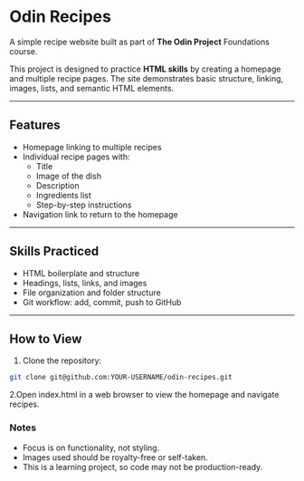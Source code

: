 # Odin Recipes

A simple recipe website built as part of **The Odin Project** Foundations course.  

This project is designed to practice **HTML skills** by creating a homepage and multiple recipe pages. The site demonstrates basic structure, linking, images, lists, and semantic HTML elements.


---

## Features

- Homepage linking to multiple recipes
- Individual recipe pages with:
  - Title
  - Image of the dish
  - Description
  - Ingredients list
  - Step-by-step instructions
- Navigation link to return to the homepage

---

## Skills Practiced

- HTML boilerplate and structure
- Headings, lists, links, and images
- File organization and folder structure
- Git workflow: add, commit, push to GitHub

---

## How to View

1. Clone the repository:

```bash
git clone git@github.com:YOUR-USERNAME/odin-recipes.git

```
2.Open index.html in a web browser to view the homepage and navigate recipes.


### Notes
- Focus is on functionality, not styling.
- Images used should be royalty-free or self-taken.
- This is a learning project, so code may not be production-ready.

